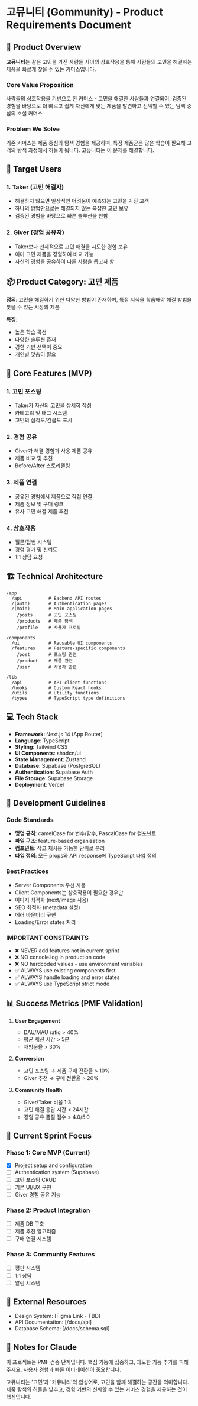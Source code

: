 # 고뮤니티 (Gommunity) - Product Requirements Document

## 🎯 Product Overview

**고뮤니티**는 같은 고민을 가진 사람들 사이의 상호작용을 통해 사람들의 고민을 해결하는 제품을 빠르게 찾을 수 있는 커머스입니다.

### Core Value Proposition
사람들의 상호작용을 기반으로 한 커머스 - 고민을 해결한 사람들과 연결되어, 검증된 경험을 바탕으로 더 빠르고 쉽게 자신에게 맞는 제품을 발견하고 선택할 수 있는 탐색 중심의 소셜 커머스

### Problem We Solve
기존 커머스는 제품 중심의 탐색 경험을 제공하며, 특정 제품군은 많은 학습이 필요해 고객의 탐색 과정에서 허들이 됩니다. 고뮤니티는 이 문제를 해결합니다.

## 👥 Target Users

### 1. Taker (고민 해결자)
- 해결하지 않으면 일상적인 어려움이 예측되는 고민을 가진 고객
- 하나의 방법만으로는 해결되지 않는 복잡한 고민 보유
- 검증된 경험을 바탕으로 빠른 솔루션을 원함

### 2. Giver (경험 공유자)
- Taker보다 선제적으로 고민 해결을 시도한 경험 보유
- 이미 고민 제품을 경험하여 비교 가능
- 자신의 경험을 공유하여 다른 사람을 돕고자 함

## 📦 Product Category: 고민 제품

**정의**: 고민을 해결하기 위한 다양한 방법이 존재하며, 특정 지식을 학습해야 해결 방법을 찾을 수 있는 시장의 제품

**특징**:
- 높은 학습 곡선
- 다양한 솔루션 존재
- 경험 기반 선택이 중요
- 개인별 맞춤이 필요

## 🚀 Core Features (MVP)

### 1. 고민 포스팅
- Taker가 자신의 고민을 상세히 작성
- 카테고리 및 태그 시스템
- 고민의 심각도/긴급도 표시

### 2. 경험 공유
- Giver가 해결 경험과 사용 제품 공유
- 제품 비교 및 추천
- Before/After 스토리텔링

### 3. 제품 연결
- 공유된 경험에서 제품으로 직접 연결
- 제품 정보 및 구매 링크
- 유사 고민 해결 제품 추천

### 4. 상호작용
- 질문/답변 시스템
- 경험 평가 및 신뢰도
- 1:1 상담 요청

## 🏗 Technical Architecture

```
/app
  /api          # Backend API routes
  /(auth)       # Authentication pages
  /(main)       # Main application pages
    /posts      # 고민 포스팅
    /products   # 제품 탐색
    /profile    # 사용자 프로필

/components
  /ui           # Reusable UI components
  /features     # Feature-specific components
    /post       # 포스팅 관련
    /product    # 제품 관련
    /user       # 사용자 관련

/lib
  /api          # API client functions
  /hooks        # Custom React hooks
  /utils        # Utility functions
  /types        # TypeScript type definitions
```

## 💻 Tech Stack

- **Framework**: Next.js 14 (App Router)
- **Language**: TypeScript
- **Styling**: Tailwind CSS
- **UI Components**: shadcn/ui
- **State Management**: Zustand
- **Database**: Supabase (PostgreSQL)
- **Authentication**: Supabase Auth
- **File Storage**: Supabase Storage
- **Deployment**: Vercel

## 📏 Development Guidelines

### Code Standards
- **명명 규칙**: camelCase for 변수/함수, PascalCase for 컴포넌트
- **파일 구조**: feature-based organization
- **컴포넌트**: 작고 재사용 가능한 단위로 분리
- **타입 정의**: 모든 props와 API response에 TypeScript 타입 정의

### Best Practices
- Server Components 우선 사용
- Client Components는 상호작용이 필요한 경우만
- 이미지 최적화 (next/image 사용)
- SEO 최적화 (metadata 설정)
- 에러 바운더리 구현
- Loading/Error states 처리

### IMPORTANT CONSTRAINTS
- ❌ NEVER add features not in current sprint
- ❌ NO console.log in production code
- ❌ NO hardcoded values - use environment variables
- ✅ ALWAYS use existing components first
- ✅ ALWAYS handle loading and error states
- ✅ ALWAYS use TypeScript strict mode

## 📊 Success Metrics (PMF Validation)

1. **User Engagement**
   - DAU/MAU ratio > 40%
   - 평균 세션 시간 > 5분
   - 재방문율 > 30%

2. **Conversion**
   - 고민 포스팅 → 제품 구매 전환율 > 10%
   - Giver 추천 → 구매 전환율 > 20%

3. **Community Health**
   - Giver/Taker 비율 1:3
   - 고민 해결 응답 시간 < 24시간
   - 경험 공유 품질 점수 > 4.0/5.0

## 🎯 Current Sprint Focus

### Phase 1: Core MVP (Current)
- [x] Project setup and configuration
- [ ] Authentication system (Supabase)
- [ ] 고민 포스팅 CRUD
- [ ] 기본 UI/UX 구현
- [ ] Giver 경험 공유 기능

### Phase 2: Product Integration
- [ ] 제품 DB 구축
- [ ] 제품 추천 알고리즘
- [ ] 구매 연결 시스템

### Phase 3: Community Features
- [ ] 평판 시스템
- [ ] 1:1 상담
- [ ] 알림 시스템

## 🔗 External Resources

- Design System: [Figma Link - TBD]
- API Documentation: [/docs/api]
- Database Schema: [/docs/schema.sql]

## 📝 Notes for Claude

이 프로젝트는 PMF 검증 단계입니다. 핵심 기능에 집중하고, 과도한 기능 추가를 피해주세요. 사용자 경험과 빠른 이터레이션이 중요합니다.

고뮤니티는 '고민'과 '커뮤니티'의 합성어로, 고민을 함께 해결하는 공간을 의미합니다. 제품 탐색의 허들을 낮추고, 경험 기반의 신뢰할 수 있는 커머스 경험을 제공하는 것이 핵심입니다.